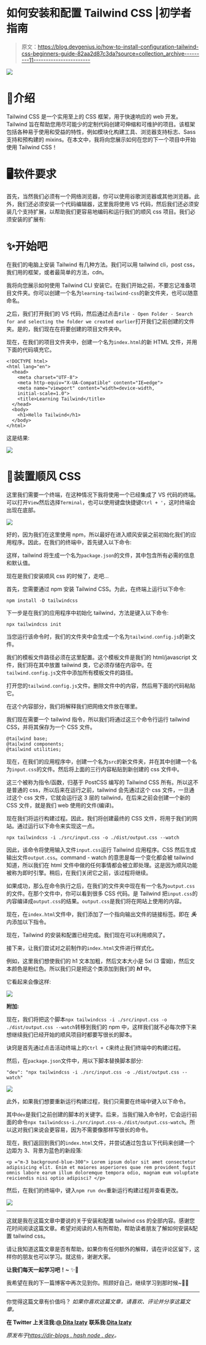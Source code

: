 # 如何安装和配置 Tailwind CSS |初学者指南

> 原文：<https://blog.devgenius.io/how-to-install-configuration-tailwind-css-beginners-guide-82aa2d87c3da?source=collection_archive---------11----------------------->

![](img/bde4371052c7de0b1fb4d9d571af91f5.png)

# 🔎介绍

Tailwind CSS 是一个实用至上的 CSS 框架，用于快速响应的 web 开发。Tailwind 旨在帮助您用尽可能少的定制代码创建可伸缩和可维护的项目。该框架包括各种易于使用和受益的特性，例如模块化构建工具、浏览器支持标志、Sass 支持和预构建的 mixins。在本文中，我将向您展示如何在您的下一个项目中开始使用 Tailwind CSS！

# 🖥软件要求

首先，当然我们必须有一个网络浏览器，你可以使用谷歌浏览器或其他浏览器。此外，我们还必须安装一个代码编辑器，这里我将使用 VS 代码，然后我们还必须安装几个支持扩展，以帮助我们更容易地编码和运行我们的顺风 css 项目。我们必须安装的扩展有:

# ✨开始吧

在我们的电脑上安装 Tailwind 有几种方法。我们可以用 tailwind cli，post css，我们用的框架，或者最简单的方法，cdn。

我将向您展示如何使用 Tailwind CLI 安装它。在我们开始之前，不要忘记准备项目文件夹。你可以创建一个名为`learning-tailwind-css`的新文件夹，也可以随意命名。

之后，我们打开我们的 VS 代码，然后通过点击`File - Open Folder - Search for and selecting the folder we created earlier`打开我们之前创建的文件夹。是的，我们现在在将要创建的项目文件夹中。

现在，在我们的项目文件夹中，创建一个名为`index.html`的新 HTML 文件，并用下面的代码填充它。

```
<!DOCTYPE html>
<html lang="en"> 
  <head> 
    <meta charset="UTF-8">
    <meta http-equiv="X-UA-Compatible" content="IE=edge">
    <meta name="viewport" content="width=device-width,
    initial-scale=1.0">
    <title>Learning Tailwind</title>
  </head>
  <body>
    <h1>Hello Tailwind</h1>
  </body>
</html>
```

这是结果:

![](img/c225ba77227164e3c70638793595a510.png)

# 🧵装置顺风 CSS

这里我们需要一个终端，在这种情况下我将使用一个已经集成了 VS 代码的终端。可以打开`View`然后选择`Terminal`，也可以使用键盘快捷键`Ctrl + '`，这时终端会出现在底部。

![](img/acb449efb604de215fb290bf0fa1ddfa.png)

好的，因为我们在这里使用 npm，所以最好在进入顺风安装之前初始化我们的应用程序。因此，在我们的终端中，首先键入以下命令:

这样，tailwind 将生成一个名为`package.json`的文件，其中包含所有必需的信息和默认值。

现在是我们安装顺风 css 的时候了，走吧…

首先，您需要通过 npm 安装 Tailwind CSS。为此，在终端上运行以下命令:

```
npm install -D tailwindcss
```

下一步是在我们的应用程序中初始化 tailwind，方法是键入以下命令:

```
npx tailwindcss init
```

当您运行该命令时，我们的文件夹中会生成一个名为`tailwind.config.js`的新文件。

我们的模板文件路径必须在这里配置。这个模板文件是我们的 html/javascript 文件，我们将在其中放置 tailwind 类，它必须存储在内容中。在`tailwind.config.js`文件中添加所有模板文件的路径。

打开您的`tailwind.config.js`文件。删除文件中的内容，然后用下面的代码粘贴它。

在这个内容部分，我们将解释我们把网络文件放在哪里。

我们现在需要一个 tailwind 指令，所以我们将通过这三个命令行运行 tailwind CSS，并将其保存为一个 CSS 文件。

```
@tailwind base;
@tailwind components; 
@tailwind utilities;
```

现在，在我们的应用程序中，创建一个名为`src`的新文件夹，并在其中创建一个名为`input.css`的文件。然后将上面的三行内容粘贴到新创建的 css 文件中。

这三个被称为指令/函数，归基于 PostCSS 编写的 Tailwind CSS 所有。所以这不是普通的 css，所以后来在运行之前，tailwind 会先通过这个 css 文件，一旦通过这个 css 文件，它就会运行这 3 层的 tailwind，在后来之前会创建一个新的 CSS 文件，就是我们 web 使用的文件(编译)。

现在我们将运行构建过程。因此，我们将创建最终的 CSS 文件，将用于我们的网站。通过运行以下命令来实现这一点。

```
npx tailwindcss -i ./src/input.css -o ./dist/output.css --watch
```

因此，该命令将使用输入文件`input.css`运行 Tailwind 应用程序。CSS 然后生成输出文件`output.css`。command - watch 的意思是每一个变化都会被 tailwind 知道，所以我们在 html 文件中做的任何事情都会被立即处理。这是因为顺风功能被称为即时引擎。稍后，在我们关闭它之前，该过程将继续。

如果成功，那么在命令执行之后，在我们的文件夹中现在有一个名为`output.css`的文件。在那个文件中，你可以看到很多 CSS 代码。是 Tailwind 把`input.css`的内容编译成`output.css`的结果。`output.css`是我们将在网站上使用的内容。

现在，在`index.html`文件中，我们添加了一个指向输出文件的链接标签。即在 ***头*** 内添加以下指令。

现在，Tailwind 的安装和配置已经完成。我们现在可以利用顺风了。

接下来，让我们尝试对之前制作的`index.html`文件进行样式化。

例如，这里我们想使我们的 h1 文本加粗，然后文本大小是 5xl (3 雷姆)，然后文本颜色是粉红色。所以我们只是把这个类添加到我们的 ***h1*** 中。

它看起来会像这样:

![](img/30669503532560a6db85f0e41f9cfce7.png)

**附加:**

现在，我们将把这个脚本`npx tailwindcss -i ./src/input.css -o ./dist/output.css --watch`转移到我们的 npm 中，这样我们就不必每次停下来想继续我们已经开始的顺风项目时都要写很长的脚本。

诀窍是首先通过点击活动终端上的`Ctrl + C`来终止我们终端中的构建过程。

然后，在`package.json`文件中，用以下脚本替换脚本部分:

```
"dev": "npx tailwindcss -i ./src/input.css -o ./dist/output.css --watch"
```

![](img/1d68d779deb78cc4a375bf17ccfe3d6e.png)

此外，如果我们想要重新运行构建过程，我们只需要在终端中键入以下命令。

其中`dev`是我们之前创建的脚本的关键字。后来，当我们输入命令时，它会运行前面的命令`npx tailwindcss-i./src/input.css-o./dist/output.css-watch`。所以这对我们来说会更容易，因为不需要像那样写很长的命令。

现在，我们返回到我们的`index.html`文件，并尝试通过包含以下代码来创建一个边距为 3、背景为蓝色的新段落:

```
<p ="m-3 background-blue-300"> Lorem ipsum dolor sit amet consectetur adipisicing elit. Enim et maiores asperiores quae rem provident fugit omnis labore earum illum doloremque tempora odio, magnam eum voluptate reiciendis nisi optio adipisci? </p>
```

然后，在我们的终端中，键入`npm run dev`重新运行构建过程并查看更改。

![](img/97158f497bfb279cc4ebeee12d1cc01a.png)

***

这就是我在这篇文章中要说的关于安装和配置 tailwind css 的全部内容。感谢您花时间阅读这篇文章。希望对阅读的人有所帮助，帮助读者朋友了解如何安装&配置 tailwind css。

请让我知道这篇文章是否有帮助，如果你有任何额外的解释，请在评论区留下，这样你的朋友也可以学习。就这些，谢谢大家。

**让我们每天一起学习吧！~** ✨🚀

我希望在我的下一篇博客中再次见到你。照顾好自己，继续学习到那时候~👋💙

***

你觉得这篇文章有价值吗？ *如果你喜欢这篇文章，请喜欢、评论并分享这篇文章。*

**在 Twitter 上关注我:**[**@ Dita Izaty**](https://twitter.com/ditaizaty)
**联系我:**[**Dita Izaty**](https://dita-izaty.carrd.co/)

*原发布于*[*https://dir-blogs . hash node . dev*](https://dir-blogs.hashnode.dev/how-to-install-configuration-tailwind-css-beginners-guide)*。*